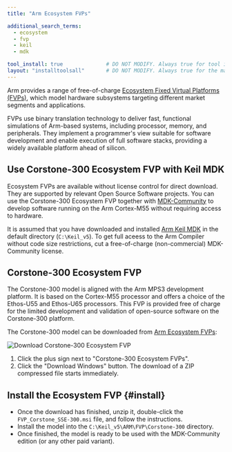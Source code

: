 ```yaml
---
title: "Arm Ecosystem FVPs"

additional_search_terms:
  - ecosystem
  - fvp
  - keil
  - mdk

tool_install: true              # DO NOT MODIFY. Always true for tool installs
layout: "installtoolsall"       # DO NOT MODIFY. Always true for the main page of tool installs
---
```

Arm provides a range of free-of-charge [Ecosystem Fixed Virtual Platforms (FVPs)](https://developer.arm.com/downloads/-/arm-ecosystem-fvps), which model hardware subsystems targeting different market segments and applications.

FVPs use binary translation technology to deliver fast, functional simulations of Arm-based systems, including processor, memory, and peripherals. They implement a programmer's view suitable for software development and enable execution of full software stacks, providing a widely available platform ahead of silicon.

## Use Corstone-300 Ecosystem FVP with Keil MDK

Ecosystem FVPs are available without license control for direct download. They are supported by relevant Open Source Software projects. You can use the Corstone-300 Ecosystem FVP together with [MDK-Community](https://keil.arm.com/mdk-community) to develop software running on the Arm Cortex-M55 without requiring access to hardware.

It is assumed that you have downloaded and installed [Arm Keil MDK](/install-tools/mdk) in the default directory (`C:\Keil_v5`). To get full aceess to the Arm Compiler without code size restrictions, cut a free-of-charge (non-commercial) MDK-Community license.

## Corstone-300 Ecosystem FVP

The Corstone-300 model is aligned with the Arm MPS3 development platform. It is based on the Cortex-M55 processor and offers a choice of the Ethos-U55 and Ethos-U65 processors. This FVP is provided free of charge for the limited development and validation of open-source software on the Corstone-300 platform.

The Corstone-300 model can be downloaded from [Arm Ecosystem FVPs](https://developer.arm.com/downloads/-/arm-ecosystem-fvps):

![Download Corstone-300 Ecosystem FVP](/install-tools/_images/download_ecosys_fvp.png)

1. Click the plus sign next to "Corstone-300 Ecosystem FVPs".
2. Click the "Download Windows" button. The download of a ZIP compressed file starts immediately.

## Install the Ecosystem FVP {#install}

- Once the download has finished, unzip it, double-click the `FVP_Corstone_SSE-300.msi` file, and follow the instructions.
- Install the model into the `C:\Keil_v5\ARM\FVP\Corstone-300` directory.
- Once finished, the model is ready to be used with the MDK-Community edition (or any other paid variant).
